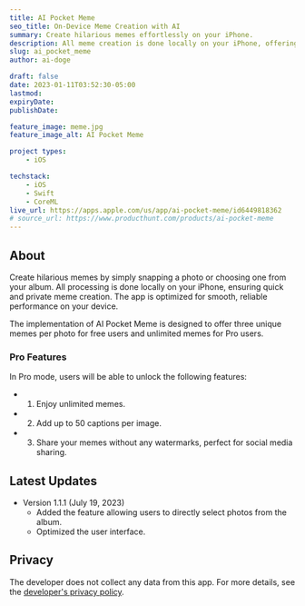 ```yaml
---
title: AI Pocket Meme
seo_title: On-Device Meme Creation with AI
summary: Create hilarious memes effortlessly on your iPhone.
description: All meme creation is done locally on your iPhone, offering quick and private meme creation. AI Pocket Meme is designed for both free and Pro users, with various features to elevate your humor.
slug: ai_pocket_meme
author: ai-doge

draft: false
date: 2023-01-11T03:52:30-05:00
lastmod: 
expiryDate: 
publishDate: 

feature_image: meme.jpg
feature_image_alt: AI Pocket Meme

project types: 
    - iOS

techstack:
    - iOS
    - Swift
    - CoreML
live_url: https://apps.apple.com/us/app/ai-pocket-meme/id6449818362
# source_url: https://www.producthunt.com/products/ai-pocket-meme
---
```


## About 

Create hilarious memes by simply snapping a photo or choosing one from your album. All processing is done locally on your iPhone, ensuring quick and private meme creation. The app is optimized for smooth, reliable performance on your device.

The implementation of AI Pocket Meme is designed to offer three unique memes per photo for free users and unlimited memes for Pro users.

### Pro Features

In Pro mode, users will be able to unlock the following features:

- 1. Enjoy unlimited memes.
- 2. Add up to 50 captions per image.
- 3. Share your memes without any watermarks, perfect for social media sharing.

## Latest Updates

- Version 1.1.1 (July 19, 2023)
  - Added the feature allowing users to directly select photos from the album.
  - Optimized the user interface.

## Privacy

The developer does not collect any data from this app. For more details, see the [developer's privacy policy](https://github.com/ai-doge/PublicWiki/wiki/Privacy-Policy-for-AI-Pocket-Meme-App).
